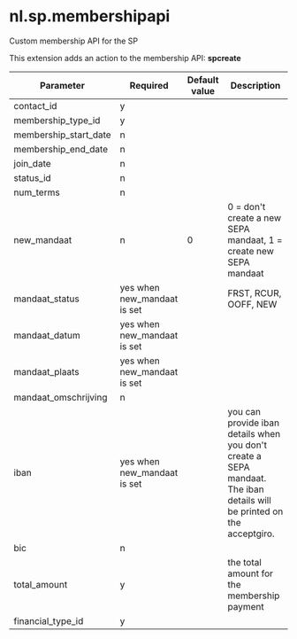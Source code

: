 nl.sp.membershipapi
===================

Custom membership API for the SP

This extension adds an action to the membership API: **spcreate**

| Parameter  | Required  | Default value | Description |
|---|---|---|---|
| contact_id   | y  |   |   |
| membership_type_id   | y  |   |   |
| membership_start_date  | n  |   |   |
| membership_end_date   | n  |   |   |
| join_date   | n  |   |   |
| status_id   | n  |   |   |
| num_terms   | n  |   |   |
| new_mandaat | n | 0 | 0 = don't create a new SEPA mandaat, 1 = create new SEPA mandaat |
| mandaat_status | yes when new_mandaat is set |   | FRST, RCUR, OOFF, NEW |
| mandaat_datum | yes when new_mandaat is set |   |   |
| mandaat_plaats | yes when new_mandaat is set |   |   |
| mandaat_omschrijving | n |   |   |
| iban | yes when new_mandaat is set |   | you can provide iban details when you don't create a SEPA mandaat. The iban details will be printed on the acceptgiro.  |
| bic | n |   |   |
| total_amount | y |   | the total amount for the membership payment |
| financial_type_id | y |   |   |

